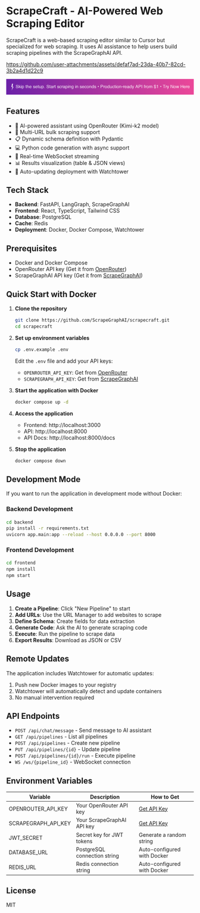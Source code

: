 # ScrapeCraft - AI-Powered Web Scraping Editor

ScrapeCraft is a web-based scraping editor similar to Cursor but specialized for web scraping. It uses AI assistance to help users build scraping pipelines with the ScrapeGraphAI API.

https://github.com/user-attachments/assets/defaf7ad-23da-40b7-82cd-3b2a4d1d22c9

[![API Banner](https://raw.githubusercontent.com/ScrapeGraphAI/.github/main/assets/api_banner.png)](https://dashboard.scrapegraphai.com/login)

## Features

- 🤖 AI-powered assistant using OpenRouter (Kimi-k2 model)
- 🔗 Multi-URL bulk scraping support
- 📋 Dynamic schema definition with Pydantic
- 💻 Python code generation with async support
- 🚀 Real-time WebSocket streaming
- 📊 Results visualization (table & JSON views)
- 🔄 Auto-updating deployment with Watchtower

## Tech Stack

- **Backend**: FastAPI, LangGraph, ScrapeGraphAI
- **Frontend**: React, TypeScript, Tailwind CSS
- **Database**: PostgreSQL
- **Cache**: Redis
- **Deployment**: Docker, Docker Compose, Watchtower

## Prerequisites

- Docker and Docker Compose
- OpenRouter API key (Get it from [OpenRouter](https://openrouter.ai/keys))
- ScrapeGraphAI API key (Get it from [ScrapeGraphAI](https://scrapegraphai.com/auth/login))

## Quick Start with Docker

1. **Clone the repository**
   ```bash
   git clone https://github.com/ScrapeGraphAI/scrapecraft.git
   cd scrapecraft
   ```

2. **Set up environment variables**
   ```bash
   cp .env.example .env
   ```
   
   Edit the `.env` file and add your API keys:
   - `OPENROUTER_API_KEY`: Get from [OpenRouter](https://openrouter.ai/keys)
   - `SCRAPEGRAPH_API_KEY`: Get from [ScrapeGraphAI](https://scrapegraphai.com/auth/login)

3. **Start the application with Docker**
   ```bash
   docker compose up -d
   ```

4. **Access the application**
   - Frontend: http://localhost:3000
   - API: http://localhost:8000
   - API Docs: http://localhost:8000/docs

5. **Stop the application**
   ```bash
   docker compose down
   ```

## Development Mode

If you want to run the application in development mode without Docker:

### Backend Development
```bash
cd backend
pip install -r requirements.txt
uvicorn app.main:app --reload --host 0.0.0.0 --port 8000
```

### Frontend Development
```bash
cd frontend
npm install
npm start
```

## Usage

1. **Create a Pipeline**: Click "New Pipeline" to start
2. **Add URLs**: Use the URL Manager to add websites to scrape
3. **Define Schema**: Create fields for data extraction
4. **Generate Code**: Ask the AI to generate scraping code
5. **Execute**: Run the pipeline to scrape data
6. **Export Results**: Download as JSON or CSV

## Remote Updates

The application includes Watchtower for automatic updates:

1. Push new Docker images to your registry
2. Watchtower will automatically detect and update containers
3. No manual intervention required

## API Endpoints

- `POST /api/chat/message` - Send message to AI assistant
- `GET /api/pipelines` - List all pipelines
- `POST /api/pipelines` - Create new pipeline
- `PUT /api/pipelines/{id}` - Update pipeline
- `POST /api/pipelines/{id}/run` - Execute pipeline
- `WS /ws/{pipeline_id}` - WebSocket connection

## Environment Variables

| Variable | Description | How to Get |
|----------|-------------|------------|
| OPENROUTER_API_KEY | Your OpenRouter API key | [Get API Key](https://openrouter.ai/keys) |
| SCRAPEGRAPH_API_KEY | Your ScrapeGraphAI API key | [Get API Key](https://scrapegraphai.com/auth/login) |
| JWT_SECRET | Secret key for JWT tokens | Generate a random string |
| DATABASE_URL | PostgreSQL connection string | Auto-configured with Docker |
| REDIS_URL | Redis connection string | Auto-configured with Docker |

## License

MIT

